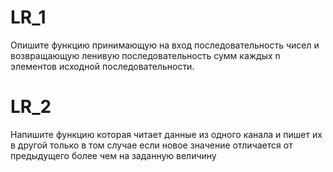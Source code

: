 # LR_1
Опишите функцию принимающую на вход последовательность чисел и возвращающую ленивую последовательность сумм каждых n элементов исходной последовательности.

# LR_2
Напишите функцию которая читает данные из одного канала и пишет их в другой только в том случае если новое значение отличается от предыдущего более чем на заданную величину

